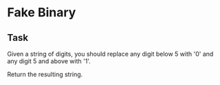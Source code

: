 # Fake Binary

## Task
Given a string of digits, you should replace any digit below 5 with '0' and any digit 5 and above with '1'. 

Return the resulting string.


